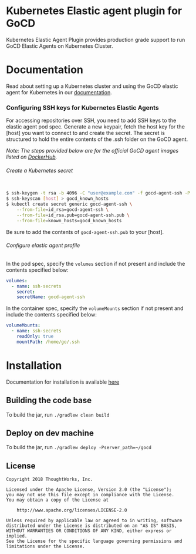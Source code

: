 # Kubernetes Elastic agent plugin for GoCD

Kubernetes Elastic Agent Plugin provides production grade support to run GoCD Elastic Agents on Kubernetes Cluster. 

# Documentation

Read about setting up a Kubernetes cluster and using the GoCD elastic agent for Kubernetes in our [documentation](https://docs.gocd.org/current/gocd_on_kubernetes/).

### Configuring SSH keys for Kubernetes Elastic Agents

For accessing repositories over SSH, you need to add SSH keys to the elastic agent pod spec. Generate a new keypair, fetch the host key for the [host] you want to connect to and create the secret. The secret is structured to hold the entire contents of the .ssh folder on the GoCD agent.

_Note: The steps provided below are for the official GoCD agent images listed on [DockerHub](https://hub.docker.com/u/gocd)._

###### Create a Kubernetes secret

```bash

$ ssh-keygen -t rsa -b 4096 -C "user@example.com" -f gocd-agent-ssh -P ''
$ ssh-keyscan [host] > gocd_known_hosts
$ kubectl create secret generic gocd-agent-ssh \
    --from-file=id_rsa=gocd-agent-ssh \
    --from-file=id_rsa.pub=gocd-agent-ssh.pub \
    --from-file=known_hosts=gocd_known_hosts
```
Be sure to add the contents of `gocd-agent-ssh.pub` to your [host].

###### Configure elastic agent profile

In the pod spec, specify the `volumes` section if not present and include the contents specified below:

```yaml
volumes:
  - name: ssh-secrets
    secret:
    secretName: gocd-agent-ssh

```

In the container spec, specify the `volumeMounts` section if not present and include the contents specified below:

```yaml
volumeMounts:
  - name: ssh-secrets
    readOnly: true
    mountPath: /home/go/.ssh

```

# Installation

Documentation for installation is available [here](install.md)

## Building the code base

To build the jar, run `./gradlew clean build`

## Deploy on dev machine

To build the jar, run `./gradlew deploy -Pserver_path=~/gocd`

## License

```plain
Copyright 2018 ThoughtWorks, Inc.

Licensed under the Apache License, Version 2.0 (the "License");
you may not use this file except in compliance with the License.
You may obtain a copy of the License at

    http://www.apache.org/licenses/LICENSE-2.0

Unless required by applicable law or agreed to in writing, software
distributed under the License is distributed on an "AS IS" BASIS,
WITHOUT WARRANTIES OR CONDITIONS OF ANY KIND, either express or implied.
See the License for the specific language governing permissions and
limitations under the License.
```
